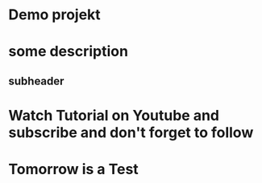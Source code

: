 # Demo projekt

# some description

## subheader

# Watch Tutorial on Youtube and subscribe and don't forget to follow

# Tomorrow is a Test

